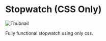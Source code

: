 # Stopwatch (CSS Only)

![Thubnail](https://repository-images.githubusercontent.com/724442708/1ac56b22-ca13-4743-8ff0-542b4812b9ab)

Fully functional stopwatch using only css.